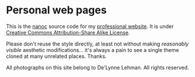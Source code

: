 # Personal web pages

This is the [nanoc](http://nanoc.stoneship.org) source code for my [professional website](http://www.thecwlzone.com). It is under [Creative Commons Attribution-Share Alike License](http://creativecommons.org/licenses/by-sa/3.0/us/).

Please don't reuse the style directly, at least not without making *reasonably visible* aesthetic modifications… it's always a pain to see a single theme cloned at many unrelated places. Thanks.

All photographs on this site belong to De'Lynne Lehman. All rights reserved.
